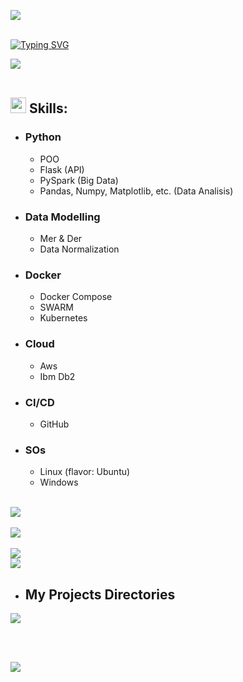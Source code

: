 <!-- line -->
<img src="https://user-images.githubusercontent.com/73097560/115834477-dbab4500-a447-11eb-908a-139a6edaec5c.gif"><br><br>

<!-- running text -->
[![Typing SVG](https://readme-typing-svg.demolab.com/?lines=Daniel+++Scheicher;Data+Engineer+Itern+.+.;at+Ibm.&center=True&duration=4000&width=500)](https://git.io/typing-svg)

<!-- line -->
<img src="https://user-images.githubusercontent.com/73097560/115834477-dbab4500-a447-11eb-908a-139a6edaec5c.gif"><br><br>

<!-- skills with gif -->
## <img src="https://media2.giphy.com/media/QssGEmpkyEOhBCb7e1/giphy.gif?cid=ecf05e47a0n3gi1bfqntqmob8g9aid1oyj2wr3ds3mg700bl&rid=giphy.gif" width ="25"><b> Skills:</b>

- ### **Python**
    - POO
    - Flask (API)
    - PySpark (Big Data)
    - Pandas, Numpy, Matplotlib, etc. (Data Analisis)
- ### **Data Modelling**
    - Mer & Der
    - Data Normalization
- ### **Docker**
    - Docker Compose
    - SWARM
    - Kubernetes
- ### **Cloud**
    - Aws
    - Ibm Db2
- ### **CI/CD**
    - GitHub
- ### **SOs**
    - Linux (flavor: Ubuntu)
    - Windows


<br>

<!-- line -->
<img src="https://user-images.githubusercontent.com/73097560/115834477-dbab4500-a447-11eb-908a-139a6edaec5c.gif">

<br>

<br>

<!-- git stats -->
<a href="https://github.com/DanScherr">
<img align="center" src="https://github-readme-stats.vercel.app/api?username=danscherr&include_all_commits=true&count_private=true&show_icons=true&line_height=20&theme=black-ice&bg_color=0A0A0A"/>

<br>
<br>

<!-- most common languages -->
<img align="center" src="https://github-readme-stats.vercel.app/api/top-langs/?username=danscherr&theme=c&line_height=20&bg_color=0A0A0A" />

</a>


<br>

<!-- line -->
<img src="https://user-images.githubusercontent.com/73097560/115834477-dbab4500-a447-11eb-908a-139a6edaec5c.gif">

<br>

- ## **My Projects Directories**

<!-- a project icon -->
<a href="https://github.com/DanScherr/ibm-school-of-data_engineering">
  <img align="center" 
  src="https://github-readme-stats.vercel.app/api/pin/?username=danscherr&repo=ibm-school-of-data_engineering&theme=tokyonight" />
</a>

<br><br>

<!-- a project icon -->
<a href="https://github.com/DanScherr/learning-courses">
  <img align="center" src="https://github-readme-stats.vercel.app/api/pin/?username=danscherr&repo=learning-courses&theme=tokyonight" />
</a>


